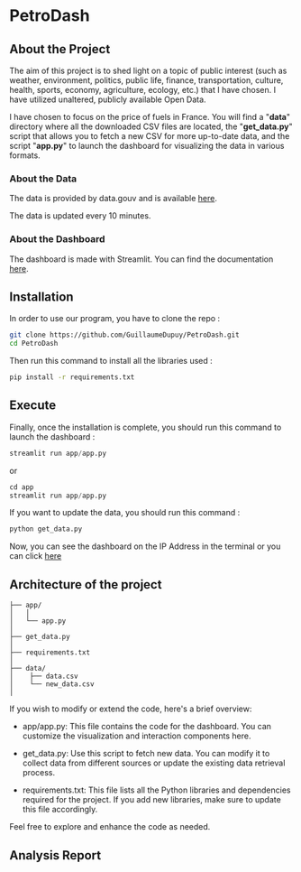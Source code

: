 # PetroDash

## About the Project

The aim of this project is to shed light on a topic of public interest (such as weather, environment, politics, public life, finance, transportation, culture, health, sports, economy, agriculture, ecology, etc.) that I have chosen. I have utilized unaltered, publicly available Open Data.

I have chosen to focus on the price of fuels in France. You will find a "**data**" directory where all the downloaded CSV files are located, the "**get_data.py**" script that allows you to fetch a new CSV for more up-to-date data, and the script "**app.py**" to launch the dashboard for visualizing the data in various formats.

### About the Data

The data is provided by data.gouv and is available [here](https://www.data.gouv.fr/fr/datasets/prix-des-carburants-en-france-flux-instantane-v2-amelioree/).

The data is updated every 10 minutes.

### About the Dashboard

The dashboard is made with Streamlit. You can find the documentation [here](https://docs.streamlit.io/en/stable/).

## Installation

In order to use our program, you have to clone the repo :

```bash
git clone https://github.com/GuillaumeDupuy/PetroDash.git
cd PetroDash
```

Then run this command to install all the libraries used :

```bash
pip install -r requirements.txt
```

## Execute

Finally, once the installation is complete, you should run this command to launch the dashboard :

```python
streamlit run app/app.py 
```

or 

```python
cd app
streamlit run app/app.py 
```

If you want to update the data, you should run this command :

```python
python get_data.py
```

Now, you can see the dashboard on the IP Address in the terminal or you can click [here](https://petrodash.streamlit.app/)

## Architecture of the project

```
├── app/
│   │
│   └── app.py
│
├── get_data.py
│
├── requirements.txt
│
├── data/
│    ├── data.csv
│    └── new_data.csv
│
```

If you wish to modify or extend the code, here's a brief overview:

- app/app.py: This file contains the code for the dashboard. You can customize the visualization and interaction components here.

- get_data.py: Use this script to fetch new data. You can modify it to collect data from different sources or update the existing data retrieval process.

- requirements.txt: This file lists all the Python libraries and dependencies required for the project. If you add new libraries, make sure to update this file accordingly.

Feel free to explore and enhance the code as needed.

## Analysis Report

